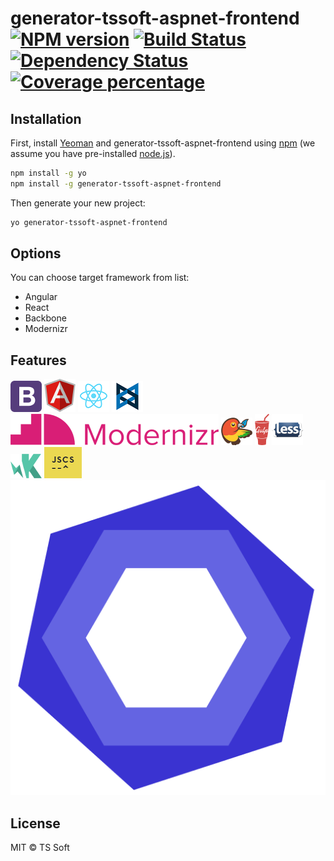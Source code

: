 # generator-tssoft-aspnet-frontend [![NPM version][npm-image]][npm-url] [![Build Status][travis-image]][travis-url] [![Dependency Status][daviddm-image]][daviddm-url] [![Coverage percentage][coveralls-image]][coveralls-url]
> 

## Installation

First, install [Yeoman](http://yeoman.io) and generator-tssoft-aspnet-frontend using [npm](https://www.npmjs.com/) (we assume you have pre-installed [node.js](https://nodejs.org/)).

```bash
npm install -g yo
npm install -g generator-tssoft-aspnet-frontend
```

Then generate your new project:

```bash
yo generator-tssoft-aspnet-frontend
```

## Options

You can choose target framework from list:

* Angular
* React
* Backbone
* Modernizr

## Features

![Logo](assets/bootstrap.png)
![Logo](assets/angular.png)
![Logo](assets/react.png)
![Logo](assets/backbone.png)
![Logo](assets/modernizr.png)
![Logo](assets/bower.png)
![Logo](assets/gulp.png)
![Logo](assets/less.png)
![Logo](assets/karma.png)
![Logo](assets/jscs.png)
![Logo](assets/eslint.png)

## License

MIT © TS Soft


[npm-image]: https://badge.fury.io/js/generator-tssoft-aspnet-frontend.svg
[npm-url]: https://npmjs.org/package/generator-tssoft-aspnet-frontend
[travis-image]: https://travis-ci.org/SLagutin/generator-tssoft-aspnet-frontend.svg?branch=master
[travis-url]: https://travis-ci.org/SLagutin/generator-tssoft-aspnet-frontend
[daviddm-image]: https://david-dm.org/SLagutin/generator-tssoft-aspnet-frontend.svg?theme=shields.io
[daviddm-url]: https://david-dm.org/SLagutin/generator-tssoft-aspnet-frontend
[coveralls-image]: https://coveralls.io/repos/SLagutin/generator-tssoft-aspnet-frontend/badge.svg
[coveralls-url]: https://coveralls.io/r/SLagutin/generator-tssoft-aspnet-frontend
